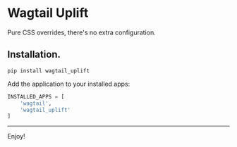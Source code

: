 # Wagtail Uplift

Pure CSS overrides, there's no extra configuration.



## Installation.

```
pip install wagtail_uplift
```

Add the application to your installed apps:

```python
INSTALLED_APPS = [
    'wagtail',
    'wagtail_uplift'
]
```

---

Enjoy!

